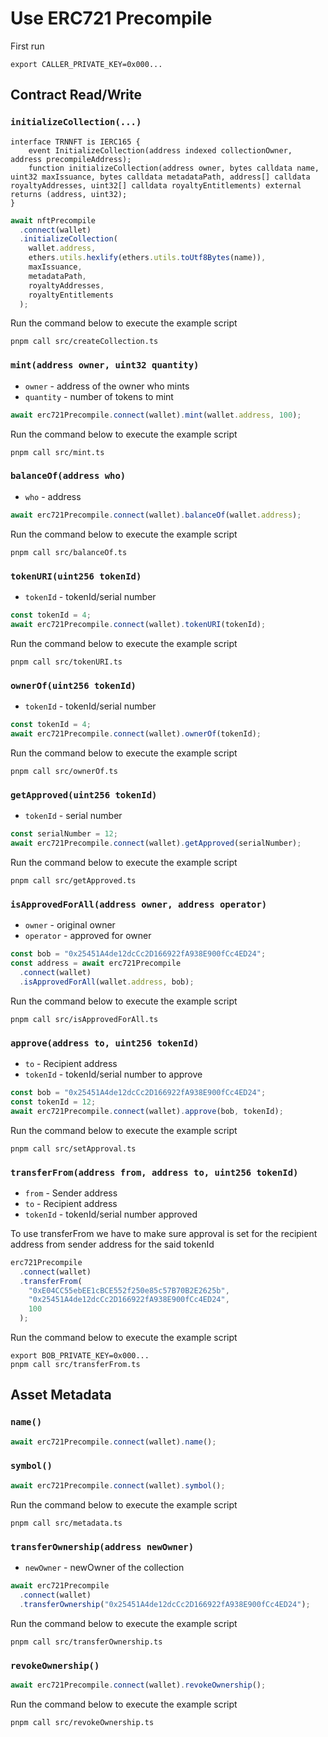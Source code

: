 # Use ERC721 Precompile

First run

```
export CALLER_PRIVATE_KEY=0x000...
```

## Contract Read/Write

### `initializeCollection(...)`

```solidity
interface TRNNFT is IERC165 {
    event InitializeCollection(address indexed collectionOwner, address precompileAddress);
    function initializeCollection(address owner, bytes calldata name, uint32 maxIssuance, bytes calldata metadataPath, address[] calldata royaltyAddresses, uint32[] calldata royaltyEntitlements) external returns (address, uint32);
}
```

```js
await nftPrecompile
  .connect(wallet)
  .initializeCollection(
    wallet.address,
    ethers.utils.hexlify(ethers.utils.toUtf8Bytes(name)),
    maxIssuance,
    metadataPath,
    royaltyAddresses,
    royaltyEntitlements
  );
```

Run the command below to execute the example script

```shell
pnpm call src/createCollection.ts
```

### `mint(address owner, uint32 quantity)`

- `owner` - address of the owner who mints
- `quantity` - number of tokens to mint

```js
await erc721Precompile.connect(wallet).mint(wallet.address, 100);
```

Run the command below to execute the example script

```shell
pnpm call src/mint.ts
```

### `balanceOf(address who)`

- `who` - address

```js
await erc721Precompile.connect(wallet).balanceOf(wallet.address);
```

Run the command below to execute the example script

```shell
pnpm call src/balanceOf.ts
```

### `tokenURI(uint256 tokenId)`

- `tokenId` - tokenId/serial number

```js
const tokenId = 4;
await erc721Precompile.connect(wallet).tokenURI(tokenId);
```

Run the command below to execute the example script

```shell
pnpm call src/tokenURI.ts

```

### `ownerOf(uint256 tokenId)`

- `tokenId` - tokenId/serial number

```js
const tokenId = 4;
await erc721Precompile.connect(wallet).ownerOf(tokenId);
```

Run the command below to execute the example script

```shell
pnpm call src/ownerOf.ts

```

### `getApproved(uint256 tokenId)`

- `tokenId` - serial number

```js
const serialNumber = 12;
await erc721Precompile.connect(wallet).getApproved(serialNumber);
```

Run the command below to execute the example script

```shell
pnpm call src/getApproved.ts

```

### `isApprovedForAll(address owner, address operator)`

- `owner` - original owner
- `operator` - approved for owner

```js
const bob = "0x25451A4de12dcCc2D166922fA938E900fCc4ED24";
const address = await erc721Precompile
  .connect(wallet)
  .isApprovedForAll(wallet.address, bob);
```

Run the command below to execute the example script

```shell
pnpm call src/isApprovedForAll.ts

```

### `approve(address to, uint256 tokenId)`

- `to` - Recipient address
- `tokenId` - tokenId/serial number to approve

```js
const bob = "0x25451A4de12dcCc2D166922fA938E900fCc4ED24";
const tokenId = 12;
await erc721Precompile.connect(wallet).approve(bob, tokenId);
```

Run the command below to execute the example script

```shell
pnpm call src/setApproval.ts

```

### `transferFrom(address from, address to, uint256 tokenId)`

- `from` - Sender address
- `to` - Recipient address
- `tokenId` - tokenId/serial number approved

To use transferFrom we have to make sure approval is set for the recipient address from sender address for the said tokenId

```js
erc721Precompile
  .connect(wallet)
  .transferFrom(
    "0xE04CC55ebEE1cBCE552f250e85c57B70B2E2625b",
    "0x25451A4de12dcCc2D166922fA938E900fCc4ED24",
    100
  );
```

Run the command below to execute the example script

```shell
export BOB_PRIVATE_KEY=0x000...
pnpm call src/transferFrom.ts

```

## Asset Metadata

### `name()`

```js
await erc721Precompile.connect(wallet).name();
```

### `symbol()`

```js
await erc721Precompile.connect(wallet).symbol();
```

Run the command below to execute the example script

```shell
pnpm call src/metadata.ts
```

### `transferOwnership(address newOwner)`

- `newOwner` - newOwner of the collection

```js
await erc721Precompile
  .connect(wallet)
  .transferOwnership("0x25451A4de12dcCc2D166922fA938E900fCc4ED24");
```

Run the command below to execute the example script

```shell
pnpm call src/transferOwnership.ts

```

### `revokeOwnership()`

```js
await erc721Precompile.connect(wallet).revokeOwnership();
```

Run the command below to execute the example script

```shell
pnpm call src/revokeOwnership.ts

```
